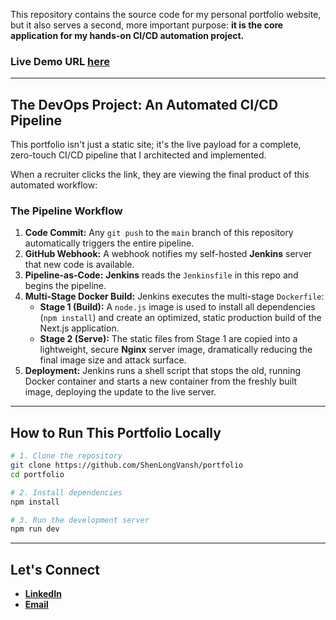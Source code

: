 This repository contains the source code for my personal portfolio website, but it also serves a second, more important purpose: **it is the core application for my hands-on CI/CD automation project.**

### **Live Demo URL [here](https://portfolio-five-lemon-yoqaqn1pf0.vercel.app/)**

---

## The DevOps Project: An Automated CI/CD Pipeline

This portfolio isn't just a static site; it's the live payload for a complete, zero-touch CI/CD pipeline that I architected and implemented.

When a recruiter clicks the link, they are viewing the final product of this automated workflow:

### The Pipeline Workflow

1.  **Code Commit:** Any `git push` to the `main` branch of this repository automatically triggers the entire pipeline.
2.  **GitHub Webhook:** A webhook notifies my self-hosted **Jenkins** server that new code is available.
3.  **Pipeline-as-Code:** **Jenkins** reads the `Jenkinsfile` in this repo and begins the pipeline.
4.  **Multi-Stage Docker Build:** Jenkins executes the multi-stage `Dockerfile`:
    * **Stage 1 (Build):** A `node.js` image is used to install all dependencies (`npm install`) and create an optimized, static production build of the Next.js application.
    * **Stage 2 (Serve):** The static files from Stage 1 are copied into a lightweight, secure **Nginx** server image, dramatically reducing the final image size and attack surface.
5.  **Deployment:** Jenkins runs a shell script that stops the old, running Docker container and starts a new container from the freshly built image, deploying the update to the live server.

---

## How to Run This Portfolio Locally

```bash
# 1. Clone the repository
git clone https://github.com/ShenLongVansh/portfolio
cd portfolio

# 2. Install dependencies
npm install

# 3. Run the development server
npm run dev
```

---

## Let's Connect

* **[LinkedIn](https://www.linkedin.com/in/vansh-sharma-4a6882245/)** 
* **[Email](mailto:shenlong.codes@gmail.com)**
